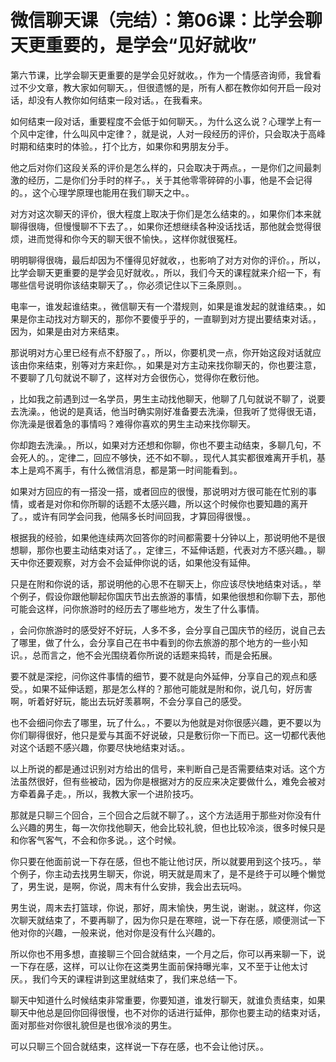 # 微信聊天课（完结）：第06课：比学会聊天更重要的，是学会“见好就收”

第六节课，比学会聊天更重要的是学会见好就收。，作为一个情感咨询师，我曾看过不少文章，教大家如何聊天。，但很遗憾的是，所有人都在教你如何开启一段对话，却没有人教你如何结束一段对话。，在我看来。

如何结束一段对话，重要程度不会低于如何聊天。，为什么这么说？心理学上有一个风中定律，什么叫风中定律？，就是说，人对一段经历的评价，只会取决于高峰时期和结束时的体验。，打个比方，如果你和男朋友分手。

他之后对你们这段关系的评价是怎么样的，只会取决于两点。，一是你们之间最刺激的经历，二是你们分手时的样子。，关于其他零零碎碎的小事，他是不会记得的。，这个心理学原理也能用在我们聊天之中。。

对方对这次聊天的评价，很大程度上取决于你们是怎么结束的。，如果你们本来就聊得很嗨，但慢慢聊不下去了。，如果你还想继续各种没话找话，那他就会觉得很烦，进而觉得和你今天的聊天很不愉快。，这样你就很冤枉。

明明聊得很嗨，最后却因为不懂得见好就收，，也影响了对方对你的评价。，所以，比学会聊天更重要的是学会见好就收。，所以，我们今天的课程就来介绍一下，有哪些信号说明你该结束聊天了。，你必须记住以下三条原则。。

电率一，谁发起谁结束。，微信聊天有一个潜规则，如果是谁发起的就谁结束。，如果是你主动找对方聊天的，那你不要傻乎乎的，一直聊到对方提出要结束对话。，因为，如果是由对方来结束。

那说明对方心里已经有点不舒服了。，所以，你要机灵一点，你开始这段对话就应该由你来结束，别等对方来赶你。，如果是对方主动来找你聊天的，你也要注意，不要聊了几句就说不聊了，这样对方会很伤心，觉得你在敷衍他。

，比如我之前遇到过一名学员，男生主动找他聊天，他聊了几句就说不聊了，说要去洗澡。，他说的是真话，他当时确实刚好准备要去洗澡，但我听了觉得很无语，你洗澡是很着急的事情吗？难得你喜欢的男生主动来找你聊天。

你却跑去洗澡。，所以，如果对方还想和你聊，你也不要主动结束，多聊几句，不会死人的。，定律二，回应不够快，还不如不聊。，现代人其实都很难离开手机，基本上是鸡不离手，有什么微信消息，都是第一时间能看到。。

如果对方回应的有一搭没一搭，或者回应的很慢，那说明对方很可能在忙别的事情，或者是对你和你所聊的话题不太感兴趣，所以这个时候你也要知趣的离开了。，或许有同学会问我，他隔多长时间回我，才算回得很慢。。

根据我的经验，如果他连续两次回答你的时间都需要十分钟以上，那说明他不是很想聊，那你也要主动结束对话了。，定律三，不延伸话题，代表对方不感兴趣。，聊天中你还要观察，对方会不会延伸你说的话，如果他没有延伸。

只是在附和你说的话，那说明他的心思不在聊天上，你应该尽快地结束对话。，举个例子，假设你跟他聊起你国庆节出去旅游的事情，如果他很想和你聊下去，那他可能会这样，问你旅游时的经历去了哪些地方，发生了什么事情。

，会问你旅游时的感受好不好玩，人多不多，会分享自己国庆节的经历，说自己去了哪里，做了什么，会分享自己在书中看到的你去旅游的那个地方的一些小知识。，总而言之，他不会光围绕着你所说的话题来捣转，而是会拓展。

要不就是深挖，问你这件事情的细节，要不就是向外延伸，分享自己的观点和感受。，如果不延伸话题，那是怎么样的？那他可能就是附和你，说几句，好厉害啊，听着好好玩，能出去玩好羡慕啊，不会分享自己的感受。

也不会细问你去了哪里，玩了什么。，不要以为他就是对你很感兴趣，更不要以为你们聊得很好，他只是爱与其面不好说破，只是敷衍你一下而已。这一切都代表他对这个话题不感兴趣，你要尽快地结束对话。。

以上所说的都是通过识别对方给出的信号，来判断自己是否需要结束对话。这个方法虽然很好，但有些被动，因为你是根据对方的反应来决定要做什么，难免会被对方牵着鼻子走。，所以，我教大家一个进阶技巧。

那就是只聊三个回合，三个回合之后就不聊了。，这个方法适用于那些对你没有什么兴趣的男生，每一次你找他聊天，他会比较礼貌，但也比较冷淡，很多时候只是和你客气客气，不会和你多说。，这个时候。

你只要在他面前说一下存在感，但也不能让他讨厌，所以就要用到这个技巧。，举个例子，你主动去找男生聊天，你说，明天就是周末了，是不是终于可以睡个懒觉了，男生说，是啊，你说，周末有什么安排，我会出去玩吗。

男生说，周末去打篮球，你说，那好，周末愉快，男生说，谢谢。，就这样，你这次聊天就结束了，不要再聊了，因为你只是在寒暄，说一下存在感，顺便测试一下他对你的兴趣，一般来说，他对你是没有什么兴趣的。

所以你也不用多想，直接聊三个回合就结束，一个月之后，你可以再来聊一下，说一下存在感，这样，可以让你在这类男生面前保持曝光率，又不至于让他太讨厌。，我们今天的课程讲到这里就结束了，我们来总结一下。

聊天中知道什么时候结束非常重要，你要知道，谁发行聊天，就谁负责结束，如果聊天中他总是回你回得很慢，也不对你的话进行延伸，那你也要主动的结束对话，面对那些对你很礼貌但是也很冷淡的男生。

可以只聊三个回合就结束，这样说一下存在感，也不会让他讨厌。。